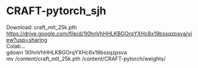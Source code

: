 # CRAFT-pytorch_sjh <br />
Download: craft_mlt_25k.pth <br />
https://drive.google.com/file/d/1I0hnVhHHLKBGOrqYXHc8x19bssqzpsva/view?usp=sharing  <br />
Colab...  <br />
gdown 1I0hnVhHHLKBGOrqYXHc8x19bssqzpsva <br />
mv /content/craft_mlt_25k.pth /content/CRAFT-pytorch/weights/ <br />
